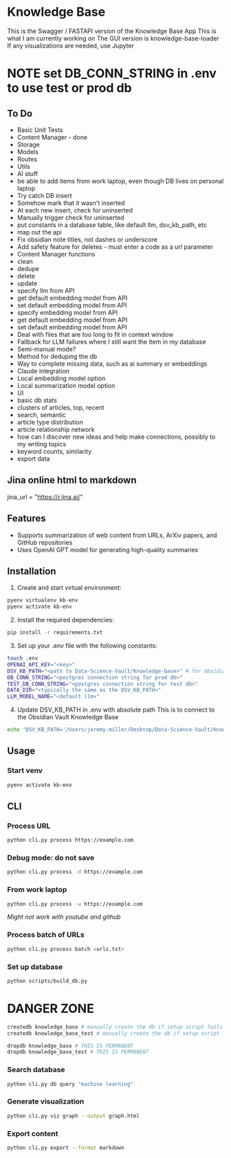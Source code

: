 # Knowledge Base

This is the Swagger / FASTAPI version of the Knowledge Base App
This is what I am currently working on
The GUI version is knowledge-base-loader
If any visualizations are needed, use Jupyter

# NOTE set DB_CONN_STRING in .env to use test or prod db

## To Do
* Basic Unit Tests
 * Content Manager - done
 * Storage
 * Models
 * Routes
 * Utils
 * AI stuff
* be able to add items from work laptop, even though DB lives on personal laptop
 * Try catch DB insert
 * Somehow mark that it wasn't inserted
 * At each new insert, check for uninserted
 * Manually trigger check for uninserted
* put constants in a database table, like default llm, dsv_kb_path, etc
* map out the api
* Fix obsidian note titles, not dashes or underscore
* Add safety feature for deletes - must enter a code as a url parameter
* Content Manager functions
 * clean
 * dedupe
 * delete
 * update
* specify llm from API
* get default embedding model from API
* set default embedding model from API
* specify embedding model from API
* get default embedding model from API
* set default embedding model from API
* Deal with files that are too long to fit in context window
* Fallback for LLM failures where I still want the item in my database
 * Semi-manual mode?
* Method for deduping the db
* Way to complete missing data, such as ai summary or embeddings
* Claude integration
* Local embedding model option
* Local summarization model option
* UI
 * basic db stats
 * clusters of articles, top, recent
 * search, semantic
 * article type distribution
 * article relationship network
 * how can I discover new ideas and help make connections, possibly to my writing topics
 * keyword counts, similarity
 * export data


## Jina online html to markdown
jina_url = "https://r.jina.ai/<URL>"

## Features

- Supports summarization of web content from URLs, ArXiv papers, and GitHub repositories
- Uses OpenAI GPT model for generating high-quality summaries

## Installation

1. Create and start virtual environment:
```sh
pyenv virtualenv kb-env
pyenv activate kb-env
```

2. Install the required dependencies:
```sh
pip install -r requirements.txt
```

3. Set up your .env file with the following constants:
```sh
touch .env
OPENAI_API_KEY="<key>"
DSV_KB_PATH="<path to Data-Science-Vault/Knowledge-base>" # for obsidian integration
DB_CONN_STRING="<postgres connection string for prod db>"
TEST_DB_CONN_STRING="<postgres connection string for test db>"
DATA_DIR="<typically the same as the DSV_KB_PATH>"
LLM_MODEL_NAME="<default llm>"

```

4. Update DSV_KB_PATH in .env with absolute path
This is to connect to the Obsidian Vault Knowledge Base
```sh
echo "DSV_KB_PATH='/Users/jeremy.miller/Desktop/Data-Science-Vault/Knowledge-base'" >> .env
```

## Usage
### Start venv
```sh
pyenv activate kb-env
```

## CLI
### Process URL
```sh
python cli.py process https://example.com
```

### Debug mode: do not save
```sh
python cli.py process -d https://example.com
```

### From work laptop
```sh
python cli.py process -w https://example.com
```
_Might not work with youtube and github_


### Process batch of URLs
```sh
python cli.py process batch <urls.txt>
```

### Set up database
```sh
python scripts/build_db.py
```

# DANGER ZONE
```sh
createdb knowledge_base # manually create the db if setup script fails to
createdb knowledge_base_test # manually create the db if setup script fails to
```

```sh
dropdb knowledge_base # THIS IS PERMANENT
dropdb knowledge_base_test # THIS IS PERMANENT
```

### Search database
```sh
python cli.py db query "machine learning"
```

### Generate visualization
```sh
python cli.py viz graph --output graph.html
```

### Export content
```sh
python cli.py export --format markdown
```
